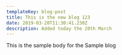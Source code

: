 ```yaml
---
templateKey: blog-post
title: This is the new blog 123
date: 2019-03-20T11:30:41.230Z
description: Added today the 20th March
---
```

This is the sample body for the Sample blog
